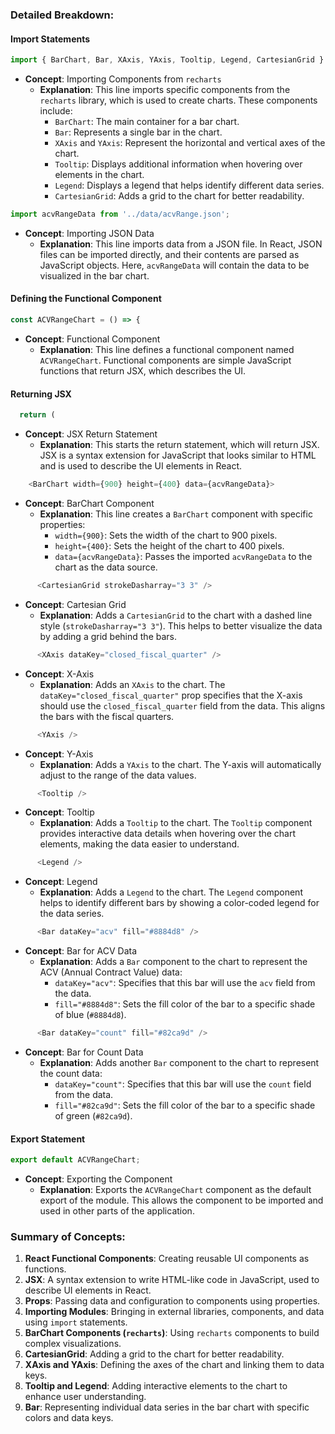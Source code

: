 ### Detailed Breakdown:

#### Import Statements

```javascript
import { BarChart, Bar, XAxis, YAxis, Tooltip, Legend, CartesianGrid } from 'recharts';
```
- **Concept**: Importing Components from `recharts`
  - **Explanation**: This line imports specific components from the `recharts` library, which is used to create charts. These components include:
    - `BarChart`: The main container for a bar chart.
    - `Bar`: Represents a single bar in the chart.
    - `XAxis` and `YAxis`: Represent the horizontal and vertical axes of the chart.
    - `Tooltip`: Displays additional information when hovering over elements in the chart.
    - `Legend`: Displays a legend that helps identify different data series.
    - `CartesianGrid`: Adds a grid to the chart for better readability.

```javascript
import acvRangeData from '../data/acvRange.json';
```
- **Concept**: Importing JSON Data
  - **Explanation**: This line imports data from a JSON file. In React, JSON files can be imported directly, and their contents are parsed as JavaScript objects. Here, `acvRangeData` will contain the data to be visualized in the bar chart.

#### Defining the Functional Component

```javascript
const ACVRangeChart = () => {
```
- **Concept**: Functional Component
  - **Explanation**: This line defines a functional component named `ACVRangeChart`. Functional components are simple JavaScript functions that return JSX, which describes the UI.

#### Returning JSX

```javascript
  return (
```
- **Concept**: JSX Return Statement
  - **Explanation**: This starts the return statement, which will return JSX. JSX is a syntax extension for JavaScript that looks similar to HTML and is used to describe the UI elements in React.

```javascript
    <BarChart width={900} height={400} data={acvRangeData}>
```
- **Concept**: BarChart Component
  - **Explanation**: This line creates a `BarChart` component with specific properties:
    - `width={900}`: Sets the width of the chart to 900 pixels.
    - `height={400}`: Sets the height of the chart to 400 pixels.
    - `data={acvRangeData}`: Passes the imported `acvRangeData` to the chart as the data source.

```javascript
      <CartesianGrid strokeDasharray="3 3" />
```
- **Concept**: Cartesian Grid
  - **Explanation**: Adds a `CartesianGrid` to the chart with a dashed line style (`strokeDasharray="3 3"`). This helps to better visualize the data by adding a grid behind the bars.

```javascript
      <XAxis dataKey="closed_fiscal_quarter" />
```
- **Concept**: X-Axis
  - **Explanation**: Adds an `XAxis` to the chart. The `dataKey="closed_fiscal_quarter"` prop specifies that the X-axis should use the `closed_fiscal_quarter` field from the data. This aligns the bars with the fiscal quarters.

```javascript
      <YAxis />
```
- **Concept**: Y-Axis
  - **Explanation**: Adds a `YAxis` to the chart. The Y-axis will automatically adjust to the range of the data values.

```javascript
      <Tooltip />
```
- **Concept**: Tooltip
  - **Explanation**: Adds a `Tooltip` to the chart. The `Tooltip` component provides interactive data details when hovering over the chart elements, making the data easier to understand.

```javascript
      <Legend />
```
- **Concept**: Legend
  - **Explanation**: Adds a `Legend` to the chart. The `Legend` component helps to identify different bars by showing a color-coded legend for the data series.

```javascript
      <Bar dataKey="acv" fill="#8884d8" />
```
- **Concept**: Bar for ACV Data
  - **Explanation**: Adds a `Bar` component to the chart to represent the ACV (Annual Contract Value) data:
    - `dataKey="acv"`: Specifies that this bar will use the `acv` field from the data.
    - `fill="#8884d8"`: Sets the fill color of the bar to a specific shade of blue (`#8884d8`).

```javascript
      <Bar dataKey="count" fill="#82ca9d" />
```
- **Concept**: Bar for Count Data
  - **Explanation**: Adds another `Bar` component to the chart to represent the count data:
    - `dataKey="count"`: Specifies that this bar will use the `count` field from the data.
    - `fill="#82ca9d"`: Sets the fill color of the bar to a specific shade of green (`#82ca9d`).
#### Export Statement

```javascript
export default ACVRangeChart;
```
- **Concept**: Exporting the Component
  - **Explanation**: Exports the `ACVRangeChart` component as the default export of the module. This allows the component to be imported and used in other parts of the application.

### Summary of Concepts:
1. **React Functional Components**: Creating reusable UI components as functions.
2. **JSX**: A syntax extension to write HTML-like code in JavaScript, used to describe UI elements in React.
3. **Props**: Passing data and configuration to components using properties.
4. **Importing Modules**: Bringing in external libraries, components, and data using `import` statements.
5. **BarChart Components (`recharts`)**: Using `recharts` components to build complex visualizations.
6. **CartesianGrid**: Adding a grid to the chart for better readability.
7. **XAxis and YAxis**: Defining the axes of the chart and linking them to data keys.
8. **Tooltip and Legend**: Adding interactive elements to the chart to enhance user understanding.
9. **Bar**: Representing individual data series in the bar chart with specific colors and data keys.